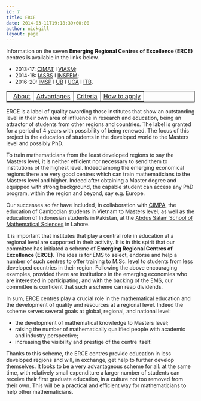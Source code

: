 ```yaml
---
id: 7
title: ERCE
date: 2014-03-11T19:18:39+00:00
author: nickgill
layout: page
---
```

Information on the seven <b>Emerging Regional Centres of Excellence (ERCE)</b> centres is available in the links below. 

 * 2013-17: <a href = "erce_cimat">CIMAT</a> I <a href = "erce_viasm">VIASM</a>;
 * 2014-18: <a href = "erce_iasbs">IASBS</a> I <a href = "erce_inspem">INSPEM</a>;
 * 2016-20: <a href = "erce_imsp">IMSP</a> I <a href = "erce_ub">UB</a>  I <a href = "erce_uca">UCA</a> I <a href = "erce_itb">ITB</a>.

<p>
<table width="100%" border="1">
  <tr>
    <td align="center"> 
<a href = "erce">About</a> </td><td align="center"> 
<a href = "erce-advantages">Advantages</a> </td><td align="center">
<a href = "erce-criteria">Criteria</a> </td><td align="center">  
<a href = "erce-apply">How to apply</a></td></tr></table>
</p>
ERCE is a label of quality awarding those institutes that show an outstanding level in their own area of influence in research and education, being an attractor of students from other regions and countries. The label is granted for a period of 4 years with possibility of being renewed. The focus of this project is the education of students in the developed world to the Masters level and possibly PhD. 
 
To train mathematicians from the least developed regions to say the Masters level, it is neither efficient nor necessary to send them to institutions of the highest level. Indeed among the  emerging economical regions there are very good centres which can train mathematicians to the Masters level and higher. Indeed after obtaining a Master degree and equipped with strong background, the capable student can access any PhD program, within the region and beyond, say e.g. Europe.  

Our successes so far have included, in collaboration with 
<a href="http://www.cimpa-icpam.org/">CIMPA</a>, the education of Cambodian students in Vietnam to Masters level; as well as the education of Indonesian students in Pakistan, at the <a href = "http://www.sms.edu.pk/">Abdus Salam School of Mathematical Sciences</a> in Lahore.

It is important that institutes that play a central role in education at a regional leval are supported in their activity.
It is in this spirit that our committee has initiated a scheme of 
<b> Emerging Regional Centres of Excellence (ERCE)</b>.  The idea is for EMS
to select, endorse and help a number of such centres to offer training
to M.Sc. level to students from less developed countries in their 
region. Following the above encouraging examples, provided there are 
institutions in the emerging economies who are interested in 
participating, and with the backing of the EMS, our committee is 
confident that such a scheme can reap dividends.

In sum, ERCE centres play a crucial role in the mathematical education and the development of quality and resources at a regional level. Indeed the scheme serves  several goals at global, regional, and national level:
 * the development of mathematical knowledge to Masters level;
 * raising the number of mathematically qualified people with academic and industry perspective;
 *  increasing the visibility and prestige of the centre itself.

Thanks to this scheme, the ERCE centres provide education in less developed regions and will, in exchange, get help to further develop themselves. It looks to be a very advantageous scheme for all: at the same time, with relatively small expenditure a larger number of students can receive their first graduate education, in a culture not too removed from their own. This will be a practical and efficient way for mathematicians to help other mathematicians.


